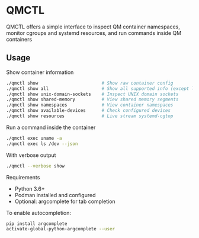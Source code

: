 # QMCTL

QMCTL offers a simple interface to inspect QM container namespaces, monitor cgroups and systemd resources, and run commands inside QM containers

## Usage

Show container information

```bash
./qmctl show                        # Show raw container config
./qmctl show all                    # Show all supported info (except live cgtop)
./qmctl show unix-domain-sockets    # Inspect UNIX domain sockets
./qmctl show shared-memory          # View shared memory segments
./qmctl show namespaces             # View container namespaces
./qmctl show available-devices      # Check configured devices
./qmctl show resources              # Live stream systemd-cgtop
```

Run a command inside the container

```bash
./qmctl exec uname -a
./qmctl exec ls /dev --json
```

With verbose output

```bash
./qmctl --verbose show
```

Requirements

- Python 3.6+
- Podman installed and configured
- Optional: argcomplete for tab completion

To enable autocompletion:

```bash
pip install argcomplete
activate-global-python-argcomplete --user
```
